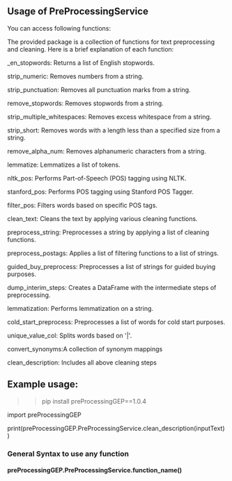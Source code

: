 ## Usage of PreProcessingService

You can access following functions:

The provided package is a collection of functions for text preprocessing and cleaning. Here is a brief explanation of each function:

_en_stopwords: Returns a list of English stopwords.

strip_numeric: Removes numbers from a string.

strip_punctuation: Removes all punctuation marks from a string.

remove_stopwords: Removes stopwords from a string.

strip_multiple_whitespaces: Removes excess whitespace from a string.

strip_short: Removes words with a length less than a specified size from a string.

remove_alpha_num: Removes alphanumeric characters from a string.

lemmatize: Lemmatizes a list of tokens.

nltk_pos: Performs Part-of-Speech (POS) tagging using NLTK.

stanford_pos: Performs POS tagging using Stanford POS Tagger.

filter_pos: Filters words based on specific POS tags.

clean_text: Cleans the text by applying various cleaning functions.

preprocess_string: Preprocesses a string by applying a list of cleaning functions.

preprocess_postags: Applies a list of filtering functions to a list of strings.

guided_buy_preprocess: Preprocesses a list of strings for guided buying purposes.

dump_interim_steps: Creates a DataFrame with the intermediate steps of preprocessing.

lemmatization: Performs lemmatization on a string.

cold_start_preprocess: Preprocesses a list of words for cold start purposes.

unique_value_col: Splits words based on '|'.

convert_synonyms:A collection of synonym mappings

clean_description: Includes all above cleaning steps

## Example usage: 
>> pip install preProcessingGEP==1.0.4

import preProcessingGEP

print(preProcessingGEP.PreProcessingService.clean_description(inputText))

### General Syntax to use any function
#### preProcessingGEP.PreProcessingService.function_name()